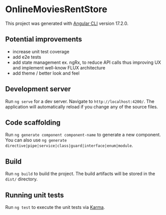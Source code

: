 # OnlineMoviesRentStore

This project was generated with [Angular CLI](https://github.com/angular/angular-cli) version 17.2.0.

## Potential improvements

* increase unit test coverage
* add e2e tests
* add state management ex. ngRx, to reduce API calls thus improving UX and implement well-know FLUX architecture
* add theme / better look and feel

## Development server

Run `ng serve` for a dev server. Navigate to `http://localhost:4200/`. The application will automatically reload if you change any of the source files.

## Code scaffolding

Run `ng generate component component-name` to generate a new component. You can also use `ng generate directive|pipe|service|class|guard|interface|enum|module`.

## Build

Run `ng build` to build the project. The build artifacts will be stored in the `dist/` directory.

## Running unit tests

Run `ng test` to execute the unit tests via [Karma](https://karma-runner.github.io).
